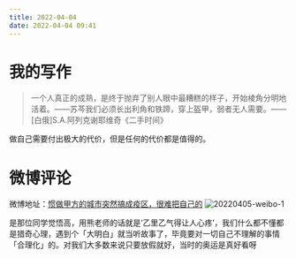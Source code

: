 ```yaml
---
title: 2022-04-04
date: 2022-04-04 09:41
---
```


# 我的写作
> 一个人真正的成熟，是终于抛弃了别人眼中最糟糕的样子，开始棱角分明地活着。——苏芩 ​​​​
> 我们必须长出利角和铁蹄，穿上盔甲，弱者无人需要。——[白俄]S.A.阿列克谢耶维奇《二手时间》

做自己需要付出极大的代价，但是任何的代价都是值得的。

# 微博评论
微博地址：[惯做甲方的城市突然搞成疫区，很难把自己的](https://weibo.com/1450802503/LmErk5anQ)
![20220405-weibo-1](http://images.iotop.work/uPic/20220405-weibo-1.png)

是那位同学觉悟高，用熊老师的话就是‘乙里乙气得让人心疼’，我们什么都不懂都是猎奇心理，遇到个「大明白」就当听故事了，毕竟要对一切自己不理解的事情「合理化」的。对我们大多数来说只要放假就好，当时的奥运是真好看呀